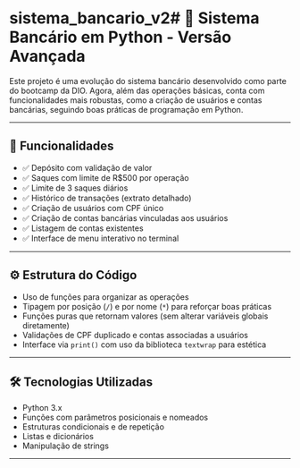 # sistema_bancario_v2# 🏦 Sistema Bancário em Python - Versão Avançada

Este projeto é uma evolução do sistema bancário desenvolvido como parte do bootcamp da DIO. Agora, além das operações básicas, conta com funcionalidades mais robustas, como a criação de usuários e contas bancárias, seguindo boas práticas de programação em Python.

---

## 🚀 Funcionalidades

- ✅ Depósito com validação de valor  
- ✅ Saques com limite de R$500 por operação  
- ✅ Limite de 3 saques diários  
- ✅ Histórico de transações (extrato detalhado)  
- ✅ Criação de usuários com CPF único  
- ✅ Criação de contas bancárias vinculadas aos usuários  
- ✅ Listagem de contas existentes  
- ✅ Interface de menu interativo no terminal

---

## ⚙️ Estrutura do Código

- Uso de funções para organizar as operações
- Tipagem por posição (`/`) e por nome (`*`) para reforçar boas práticas
- Funções puras que retornam valores (sem alterar variáveis globais diretamente)
- Validações de CPF duplicado e contas associadas a usuários
- Interface via `print()` com uso da biblioteca `textwrap` para estética

---

## 🛠 Tecnologias Utilizadas

- Python 3.x  
- Funções com parâmetros posicionais e nomeados  
- Estruturas condicionais e de repetição  
- Listas e dicionários  
- Manipulação de strings

---


